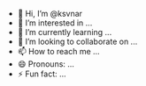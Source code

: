 - 👋 Hi, I’m @ksvnar
- 👀 I’m interested in ...
- 🌱 I’m currently learning ...
- 💞️ I’m looking to collaborate on ...
- 📫 How to reach me ...
- 😄 Pronouns: ...
- ⚡ Fun fact: ...

<!---
ksvnar/ksvnar is a ✨ special ✨ repository because its `README.md` (this file) appears on your GitHub profile.
You can click the Preview link to take a look at your changes.
--->
